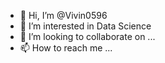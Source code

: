- 👋 Hi, I’m @Vivin0596
- 👀 I’m interested in Data Science
- 💞️ I’m looking to collaborate on ...
- 📫 How to reach me ...

<!---
Vivin0596/Vivin0596 is a ✨ special ✨ repository because its `README.md` (this file) appears on your GitHub profile.
You can click the Preview link to take a look at your changes.
--->
